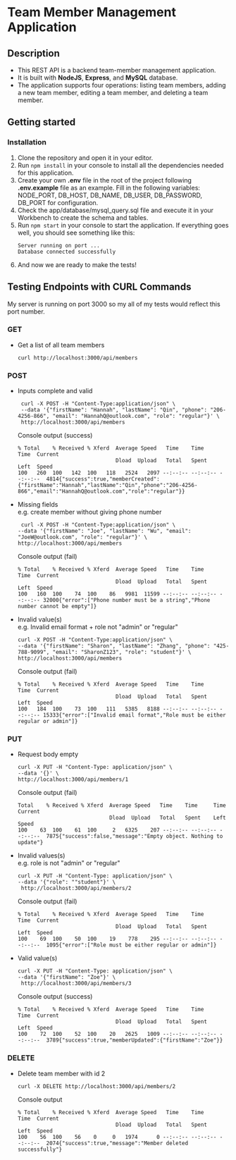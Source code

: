 # Team Member Management Application 


## Description

* This REST API is a backend team-member management application. 
* It is built with **NodeJS**, **Express**, and **MySQL** database. 
* The application supports four operations: 
listing team members, adding a new team member, editing a team member, and deleting a team member.

## Getting started
### Installation
1. Clone the repository and open it in your editor. 
2. Run ```npm install``` in your console to install all the dependencies needed for this application.
3. Create your own **.env** file in the root of the project following **.env.example** file as an example. 
Fill in the following variables: NODE_PORT, DB_HOST, DB_NAME, DB_USER, DB_PASSWORD, DB_PORT for configuration.
4. Check the app/database/mysql_query.sql file and execute it in your Workbench to create the schema and tables.
5. Run ```npm start``` in your console to start the application.
If everything goes well, you should see something like this:<br>
    ```
    Server running on port ...
    Database connected successfully
    ```
6. And now we are ready to make the tests!


## Testing Endpoints with CURL Commands
My server is running on port 3000 so my all of my tests would reflect this port number.
### GET
* Get a list of all team members
  ```
  curl http://localhost:3000/api/members
  ```

### POST
* Inputs complete and valid 
  ```
   curl -X POST -H "Content-Type:application/json" \
   --data '{"firstName": "Hannah", "lastName": "Qin", "phone": "206-4256-866", "email": "HannahQ@outlook.com", "role": "regular"}' \
   http://localhost:3000/api/members
  ```
  Console output (success)
  ```
  % Total    % Received % Xferd  Average Speed   Time    Time     Time  Current
                                 Dload  Upload   Total   Spent    Left  Speed
  100   260  100   142  100   118   2524   2097 --:--:-- --:--:-- --:--:--  4814{"success":true,"memberCreated":{"firstName":"Hannah","lastName":"Qin","phone":"206-4256-866","email":"HannahQ@outlook.com","role":"regular"}}
  ```

* Missing fields<br>
  e.g. create member without giving phone number
  ```
   curl -X POST -H "Content-Type:application/json" \
  --data '{"firstName": "Joe", "lastName": "Wu", "email": "JoeW@outlook.com", "role": "regular"}' \
  http://localhost:3000/api/members
  ```
  Console output (fail)
  ```
  % Total    % Received % Xferd  Average Speed   Time    Time     Time  Current
                                 Dload  Upload   Total   Spent    Left  Speed
  100   160  100    74  100    86   9981  11599 --:--:-- --:--:-- --:--:-- 32000{"error":["Phone number must be a string","Phone number cannot be empty"]}

  ```

* Invalid value(s) <br>
e.g. Invalid email format + role not "admin" or "regular"
  ```
  curl -X POST -H "Content-Type:application/json" \
  --data '{"firstName": "Sharon", "lastName": "Zhang", "phone": "425-788-9099", "email": "SharonZ123", "role": "student"}' \
  http://localhost:3000/api/members
  ```
  
  Console output (fail)
  ```
  % Total    % Received % Xferd  Average Speed   Time    Time     Time  Current
                                 Dload  Upload   Total   Spent    Left  Speed
  100   184  100    73  100   111   5385   8188 --:--:-- --:--:-- --:--:-- 15333{"error":["Invalid email format","Role must be either regular or admin"]}
  ```

### PUT
* Request body empty<br>
  ```
  curl -X PUT -H "Content-Type: application/json" \
  --data '{}' \
  http://localhost:3000/api/members/1
  ```

  Console output (fail)
  ```
  Total    % Received % Xferd  Average Speed   Time    Time     Time  Current
                               Dload  Upload   Total   Spent    Left  Speed
  100    63  100    61  100     2   6325    207 --:--:-- --:--:-- --:--:--  7875{"success":false,"message":"Empty object. Nothing to update"}
  ```

* Invalid values(s)<br>
  e.g. role is not "admin" or "regular"
  ```
  curl -X PUT -H "Content-Type: application/json" \
  --data '{"role": ""student"}' \
   http://localhost:3000/api/members/2
  ```
  Console output (fail)
  ```
  % Total    % Received % Xferd  Average Speed   Time    Time     Time  Current
                                 Dload  Upload   Total   Spent    Left  Speed
  100    69  100    50  100    19    778    295 --:--:-- --:--:-- --:--:--  1095{"error":["Role must be either regular or admin"]}
  ```

* Valid value(s)
  ```
  curl -X PUT -H "Content-Type: application/json" \
  --data '{"firstName": "Zoe"}' \
   http://localhost:3000/api/members/3
  ```

  Console output (success)
  ```
  % Total    % Received % Xferd  Average Speed   Time    Time     Time  Current
                                 Dload  Upload   Total   Spent    Left  Speed
  100    72  100    52  100    20   2625   1009 --:--:-- --:--:-- --:--:--  3789{"success":true,"memberUpdated":{"firstName":"Zoe"}}
  ```
  
### DELETE
* Delete team member with id 2
  ```
  curl -X DELETE http://localhost:3000/api/members/2
  ```
  
  Console output
  ```
  % Total    % Received % Xferd  Average Speed   Time    Time     Time  Current
                                 Dload  Upload   Total   Spent    Left  Speed
  100    56  100    56    0     0   1974      0 --:--:-- --:--:-- --:--:--  2074{"success":true,"message":"Member deleted successfully"}
  ```

